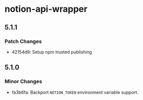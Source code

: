 # notion-api-wrapper

## 5.1.1

### Patch Changes

- 42154d9: Setup npm trusted publishing

## 5.1.0

### Minor Changes

- fa3b6fa: Backport `NOTION_TOKEN` environment variable support.
